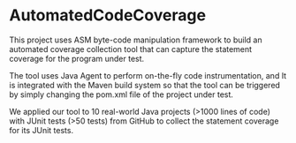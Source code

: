 # AutomatedCodeCoverage

This project uses ASM byte-code manipulation framework to build an automated coverage collection tool that can capture the statement coverage for the program under test. 

The tool uses Java Agent to perform on-the-fly code instrumentation, and 
It is integrated with the Maven build system so that the tool can be triggered by simply changing the pom.xml file of the project under test. 

We applied our tool to 10 real-world Java projects (>1000 lines of code) with JUnit tests (>50 tests) from GitHub to collect the statement coverage for its JUnit tests. 
